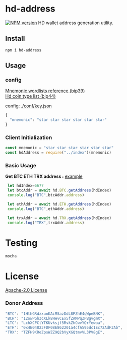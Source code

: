 # hd-address
[![NPM version](https://img.shields.io/npm/v/hd-address?style=flat-square)](https://www.npmjs.com/package/hd-address)
HD wallet address generation utility.

## Install
```
npm i hd-address
```
## Usage

### config
[Mnemonic wordlists reference (bip39)](https://github.com/bitcoin/bips/blob/master/bip-0039/bip-0039-wordlists.md)   
[Hd coin type list (bip44)]( https://github.com/satoshilabs/slips/blob/master/slip-0044.md)

config: [./conf/key.json](conf/hd.json)
```javascript
{  
  "mnemonic": "star star star star star star"
}
```

### Client Initialization

```javascript
const mnemonic = "star star star star star star"
const hdAddress = require("../index")(mnemonic)
```

### Basic Usage

**Get BTC ETH TRX address :**
 [example](./test/example.js) 
```javascript
 let hdIndex=6677
 let btcAddr = await hd.BTC.getAddress(hdIndex)
 console.log("BTC",btcAddr.address)

 let ethAddr = await hd.ETH.getAddress(hdIndex)
 console.log("BTC",ethAddr.address)

 let trxAddr = await hd.TRX.getAddress(hdIndex)
 console.log("TRX",trxAddr.address)
```
# Testing

```shell
mocha 
```

# License

[Apache-2.0 License](./LICENSE)

### Donor Address
```js
"BTC": "1HthGRdzxunKAiMSazDdL8PZhE4qWpeBNK", 
"BCH": "12owPGh3cXLk8HevCEx5fZAMPqZPBgvgmX",
"LTC": "LchXCPCtYTKUvksjf5RvkZhCwvYQrYewaa",
"ETH": "0x4E04823FDF08E862201a4cfA595dc1Ec72AdF3Ab",
"TRX": "TZFH9KReZpsWZZ9Q2bVyXGQtmvVL3PV8gE",
```
